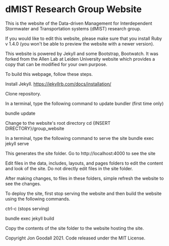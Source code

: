 # dMIST Research Group Website

This is the website of the Data-driven Management for Interdependent Stormwater and Transportation systems (dMIST) research group.

If you would like to edit this website, please make sure that you install Ruby v 1.4.0 (you won't be able to preview the website with a newer version).

This website is powered by Jekyll and some Bootstrap, Bootwatch. It was forked from the <a herf="http://www.allanlab.org/"> Allen Lab at Leiden University</a> website which provides a copy that can be modified for your own purpose.

To build this webpage, follow these steps.

Install Jekyll. https://jekyllrb.com/docs/installation/

Clone repository.

In a terminal, type the following command to update bundler (first time only)

bundle update

Change to the website's root directory
cd {INSERT DIRECTORY}/group_website

In a terminal, type the following command to serve the site
bundle exec jekyll serve

This generates the site folder. Go to http://localhost:4000 to see the site

Edit files in the data, includes, layouts, and pages folders to edit the content and look of the site. Do not directly edit files in the site folder.

After making changes, to files in these folders, simple refresh the website to see the changes.

To deploy the site, first stop serving the website and then build the website using the following commands.

ctrl-c (stops serving)

bundle exec jekyll build

Copy the contents of the site folder to the website hosting the site.

Copyright Jon Goodall 2021. Code released under the MIT License.
